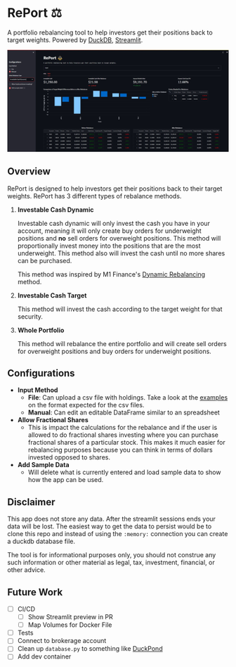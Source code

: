 # **RePort** ⚖️
A portfolio rebalancing tool to help investors get their positions back to target weights. Powered by [DuckDB](https://duckdb.org/), [Streamlit](https://streamlit.io/).

![RePort](assets/RePort.jpg)

## **Overview**
RePort is designed to help investors get their positions back to their target weights. RePort has 3 different types of rebalance methods.

1. **Investable Cash Dynamic**
    
    Investable cash dynamic will only invest the cash you have in your account, meaning it will only create buy orders for underweight positions and **no** sell orders for overweight positions. This method will proportionally invest money into the positions that are the most underweight. This method also will invest the cash until no more shares can be purchased. 
    
    This method was inspired by M1 Finance's [Dynamic Rebalancing](https://help.m1.com/hc/en-us/articles/4404766862739-Rebalancing-#h_01FC8VVBDJCZ69HE40QK817GWK) method.

2. **Investable Cash Target**

    This method will invest the cash according to the target weight for that security.

3. **Whole Portfolio**

    This method will rebalance the entire portfolio and will create sell orders for overweight positions and buy orders for underweight positions.

## **Configurations**
- **Input Method**
    - **File**: Can upload a csv file with holdings. Take a look at the [examples](https://github.com/TylerHillery/RePort/tree/main/app/data) on the format expected for the csv files. 
    - **Manual**: Can edit an editable DataFrame similar to an spreadsheet
- **Allow Fractional Shares**
    - This is impact the calculations for the rebalance and if the user is allowed to do fractional shares investing where you can purchase fractional shares of a particular stock. This makes it much easier for rebalancing purposes because you can think in terms of dollars invested opposed to shares. 
- **Add Sample Data** 
    - Will delete what is currently entered and load sample data to show
    how the app can be used. 

## **Disclaimer**
This app does not store any data. After the streamlit sessions ends your data will be lost. The easiest way to get the data to persist would be to clone this repo and instead of using the `:memory:` connection you can create a duckdb database file. 

The tool is for informational purposes only, you should not construe any such information or other material as legal, tax, investment, financial, or other advice.


## **Future Work**
- [ ] CI/CD
    - [ ] Show Streamlit preview in PR 
    - [ ] Map Volumes for Docker File
- [ ] Tests
- [ ] Connect to brokerage account
- [ ] Clean up `database.py` to something like [DuckPond](https://github.com/petehunt/dagster-poor-mans-data-lake/blob/main/jaffle/duckpond.py)
- [ ] Add dev container
